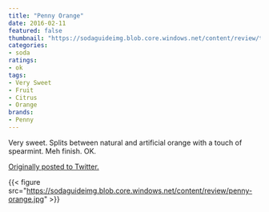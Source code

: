 ```yaml
---
title: "Penny Orange"
date: 2016-02-11
featured: false
thumbnail: "https://sodaguideimg.blob.core.windows.net/content/review/thumbs/penny-orange.jpg"
categories:
- soda
ratings:
- ok
tags:
- Very Sweet
- Fruit
- Citrus
- Orange
brands:
- Penny
---
```


Very sweet. Splits between natural and artificial orange with a touch of spearmint. Meh finish. OK.

[Originally posted to Twitter.](https://twitter.com/Cavorter/status/697925190622138369)

{{< figure src="https://sodaguideimg.blob.core.windows.net/content/review/penny-orange.jpg" >}}


